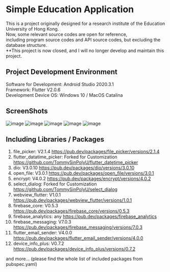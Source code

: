 # Simple Education Application

This is a project originally designed for a research institute of the Education University of Hong Kong.\
Now, some relevant source codes are open for reference,\
including program source codes and API source codes, but excluding the database structure.\
**This project is now closed, and I will no longer develop and maintain this project.

## Project Development Environment

Software for Development: Android Studio 2020.3.1\
Framework: Flutter V2.0.6\
Development Device OS: Windows 10 / MacOS Catalina

## ScreenShots
![image](https://github.com/TommySinPolyU/SimpleEducationApps/blob/main/screenshots/Home.png)
![image](https://github.com/TommySinPolyU/SimpleEducationApps/blob/main/screenshots/Profile.png)
![image](https://github.com/TommySinPolyU/SimpleEducationApps/blob/main/screenshots/Course.png)
![image](https://github.com/TommySinPolyU/SimpleEducationApps/blob/main/screenshots/Syllabus.png)
![image](https://github.com/TommySinPolyU/SimpleEducationApps/blob/main/screenshots/Materials.png)
## Including Libraries / Packages
1. file_picker: V2.1.4
https://pub.dev/packages/file_picker/versions/2.1.4
2. flutter_datatime_picker: Forked for Customization
https://github.com/TommySinPolyU/flutter_datetime_picker
3. dio: V3.0.10
https://pub.dev/packages/dio/versions/3.0.10
4. open_file: V3.0.1
https://pub.dev/packages/open_file/versions/3.0.1
5. encrypt: V4.0.2
https://pub.dev/packages/encrypt/versions/4.0.2
6. select_dialog: Forked for Customization
https://github.com/TommySinPolyU/select_dialog
7. webview_flutter: V1.0.1
https://pub.dev/packages/webview_flutter/versions/1.0.1
8. firebase_core: V0.5.3
https://pub.dev/packages/firebase_core/versions/0.5.3
9. firebase_analytics: any
https://pub.dev/packages/firebase_analytics
10. firebase_messaging: V7.0.3
https://pub.dev/packages/firebase_messaging/versions/7.0.3
11. flutter_email_sender: V4.0.0
https://pub.dev/packages/flutter_email_sender/versions/4.0.0
12. device_info_plus: V0.7.2
https://pub.dev/packages/device_info_plus/versions/0.7.2

and more... (please find the whole list of included packages from pubspec.yaml)

